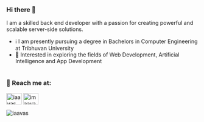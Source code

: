 <h3>Hi there 👋</h1>
<p> I am a skilled back end developer with a passion for creating powerful and scalable server-side solutions.</p>

- ℹ   I am presently pursuing a degree in Bachelors in Computer Engineering at Tribhuvan University
- 🚀 Interested in exploring the fields of Web Development, Artificial Intelligence and App Development


# <h3>📍 Reach me at:</h3>
<a href="https://twitter.com/iaavas" target="blank"><img align="center" src="https://raw.githubusercontent.com/rahuldkjain/github-profile-readme-generator/master/src/images/icons/Social/twitter.svg" alt="iaavas" height="30" width="40" /></a>
<a href="https://instagram.com/imaavash" target="blank"><img align="center" src="https://raw.githubusercontent.com/rahuldkjain/github-profile-readme-generator/master/src/images/icons/Social/instagram.svg" alt="imaavash" height="30" width="40" /></a>
</p>

<p><img align="center" src="https://github-readme-stats.vercel.app/api/top-langs?username=iaavas&show_icons=true&locale=en&layout=compact" alt="iaavas" /></p>




